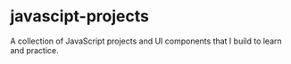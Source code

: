 # javascipt-projects
A collection of JavaScript projects and UI components that I build to learn and practice. 

